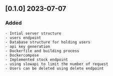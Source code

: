 ## [0.1.0] 2023-07-07

### Added
    - Intial server structure
    - users endpoint
    - Database structure for holding users
    - api key generation
    - Dockerfile and building process
    - Dockercompose
    - Implemented stock endpoint
    - using slowapi to limit the number of request
    - Users can be deleted using delete endpoint